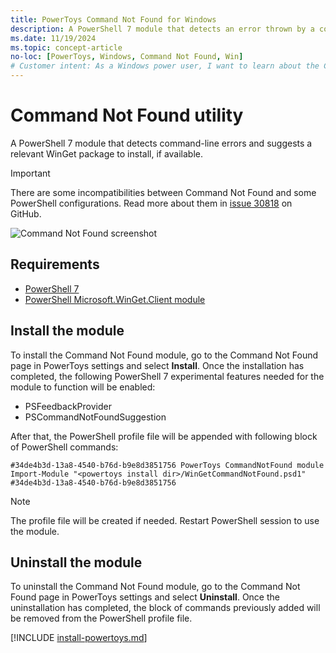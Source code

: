 ```yaml
---
title: PowerToys Command Not Found for Windows
description: A PowerShell 7 module that detects an error thrown by a command and suggests a relevant WinGet package to install, if available.
ms.date: 11/19/2024
ms.topic: concept-article
no-loc: [PowerToys, Windows, Command Not Found, Win]
# Customer intent: As a Windows power user, I want to learn about the Command Not Found utility in PowerToys for Windows.
---
```


# Command Not Found utility

A PowerShell 7 module that detects command-line errors and suggests a relevant WinGet package to install, if available.

> [!IMPORTANT]
> There are some incompatibilities between Command Not Found and some PowerShell configurations. Read more about them in [issue 30818](https://github.com/microsoft/PowerToys/issues/30818) on GitHub.

![Command Not Found screenshot](../images/pt-cmd-not-found.png)

## Requirements

- [PowerShell 7](/PowerShell/scripting/install/installing-PowerShell-on-windows)
- [PowerShell Microsoft.WinGet.Client module](https://www.powershellgallery.com/packages/Microsoft.WinGet.Client)

## Install the module

To install the Command Not Found module, go to the Command Not Found page in PowerToys settings and select **Install**. Once the installation has completed, the following PowerShell 7 experimental features needed for the module to function will be enabled:

- PSFeedbackProvider
- PSCommandNotFoundSuggestion

After that, the PowerShell profile file will be appended with following block of PowerShell commands:

```psh
#34de4b3d-13a8-4540-b76d-b9e8d3851756 PowerToys CommandNotFound module
Import-Module "<powertoys install dir>/WinGetCommandNotFound.psd1"
#34de4b3d-13a8-4540-b76d-b9e8d3851756
```

> [!NOTE]
> The profile file will be created if needed. Restart PowerShell session to use the module.

## Uninstall the module

To uninstall the Command Not Found module, go to the Command Not Found page in PowerToys settings and select **Uninstall**. Once the uninstallation has completed, the block of commands previously added will be removed from the PowerShell profile file.

[!INCLUDE [install-powertoys.md](../includes/install-powertoys.md)]
